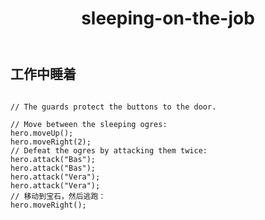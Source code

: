 ﻿---
layout: default
title: sleeping-on-the-job
---
## 工作中睡着
```

// The guards protect the buttons to the door.

// Move between the sleeping ogres:
hero.moveUp();
hero.moveRight(2);
// Defeat the ogres by attacking them twice:
hero.attack("Bas");
hero.attack("Bas");
hero.attack("Vera");
hero.attack("Vera");
// 移动到宝石，然后逃跑：
hero.moveRight();

```
